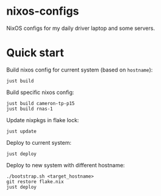 # nixos-configs

NixOS configs for my daily driver laptop and some servers.

# Quick start

Build nixos config for current system (based on `hostname`):

    just build

Build specific nixos config:

    just build cameron-tp-p15
    just build rnas-1

Update nixpkgs in flake lock:

    just update

Deploy to current system:

    just deploy

Deploy to new system with different hostname:

    ./bootstrap.sh <target_hostname>
    git restore flake.nix
    just deploy

